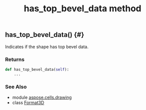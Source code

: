 ﻿---
title: has_top_bevel_data method
second_title: Aspose.Cells for Python via .NET API References
description: 
type: docs
weight: 20
url: /aspose.cells.drawing/format3d/has_top_bevel_data/
is_root: false
---

## has_top_bevel_data() {#}

Indicates if the shape has top bevel data.


### Returns 





```python
def has_top_bevel_data(self):
    ...
```





### See Also
* module [aspose.cells.drawing](../../)
* class [Format3D](/cells/python-net/aspose.cells.drawing/format3d)

